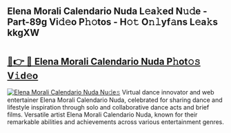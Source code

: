 ## Elena Morali Calendario Nuda L𝚎a𝚔ed N𝚞𝚍e - Part-89g Vi𝚍𝚎o P𝚑𝚘tos - H𝚘𝚝 O𝚗𝚕yf𝚊ns L𝚎a𝚔s kkgXW

# <h2><a href="http://kfdg7j0.oniu.top/?m=Elena+Morali+Calendario+Nuda">🔗👉 🔴 Elena Morali Calendario Nuda P𝚑ot𝚘𝚜 V𝚒d𝚎o</a></h2>

[![Elena Morali Calendario Nuda Nu𝚍e𝚜](https://i.imgur.com/0qMVB7G.gif)](http://kfdg7j0.oniu.top/?m=Elena+Morali+Calendario+Nuda)
Virtual dance innovator and web entertainer Elena Morali Calendario Nuda, celebrated for sharing dance and lifestyle inspiration through solo and collaborative dance acts and brief films. Versatile artist Elena Morali Calendario Nuda, known for their remarkable abilities and achievements across various entertainment genres.  
